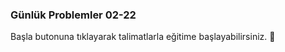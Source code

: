 ### Günlük Problemler 02-22
  
Başla butonuna tıklayarak talimatlarla eğitime başlayabilirsiniz. 🚀  
